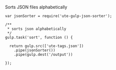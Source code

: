 Sorts JSON files alphabetically

    var jsonSorter = require('ute-gulp-json-sorter');
    
    /**
     * sorts json alphabetically
     */
    gulp.task('sort', function () {
    
      return gulp.src(['ute-tags.json'])
        .pipe(jsonSorter())
        .pipe(gulp.dest('/output'))
    
    });
